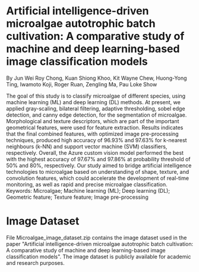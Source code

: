 # Artificial intelligence-driven microalgae autotrophic batch cultivation: A comparative study of machine and deep learning-based image classification models
By Jun Wei Roy Chong, Kuan Shiong Khoo, Kit Wayne Chew, Huong-Yong Ting, Iwamoto Koji, Roger Ruan, Zengling Ma, Pau Loke Show

The goal of this study is to classify microalgae of different species, using machine learning (ML) and deep learning (DL) methods. At present, we applied gray-scaling, bilateral filtering, adaptive thresholding, sobel edge detection, and canny edge detection, for the segmentation of microalgae. Morphological and texture descriptors, which are part of the important geometrical features, were used for feature extraction. Results indicates that the final combined features, with optimized image pre-processing techniques, produced high accuracy of 96.93% and 97.63% for k-nearest neighbours (k-NN) and support vector machine (SVM) classifiers, respectively. Overall, the Azure custom vision model performed the best with the highest accuracy of 97.67% and 97.86% at probability threshold of 50% and 80%, respectively. Our study aimed to bridge artificial intelligence technologies to microalgae based on understanding of shape, texture, and convolution features, which could accelerate the development of real-time monitoring, as well as rapid and precise microalgae classification.
Keywords: Microalgae; Machine learning (ML); Deep learning (DL); Geometric feature; Texture feature; Image pre-processing

# Image Dataset
File Microalgae_image_dataset.zip contains the image dataset used in the paper "Artificial intelligence-driven microalgae autotrophic batch cultivation: A comparative study of machine and deep learning-based image classification models". The image dataset is publicly available for academic and research purposes.
